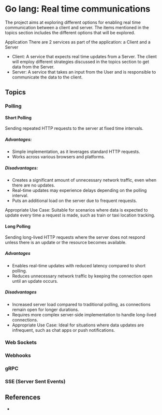 # Go lang: Real time communications

The project aims at exploring different options for enabling real time communication between a client and server. 
The items mentioned in the topics section includes the different options that will be explored.

Application
There are 2 services as part of the application: a Client and a Server
- Client: A service that expects real time updates from a Server. The client will employ different strategies discussed in the topics section to get data from the Server.
- Server: A service that takes an input from the User and is responsible to communicate the data to the client.

## Topics

### Polling

#### Short Polling
Sending repeated HTTP requests to the server at fixed time intervals.

##### Advantages:

- Simple implementation, as it leverages standard HTTP requests.
- Works across various browsers and platforms.

##### Disadvantages:

- Creates a significant amount of unnecessary network traffic, even when there are no updates.
- Real-time updates may experience delays depending on the polling interval.
- Puts an additional load on the server due to frequent requests.

Appropriate Use Case: Suitable for scenarios where data is expected to update every time a request is made, such as train or taxi location tracking.

#### Long Polling
Sending long-lived HTTP requests where the server does not respond unless there is an update or the resource becomes available.

##### Advantages

- Enables real-time updates with reduced latency compared to short polling.
- Reduces unnecessary network traffic by keeping the connection open until an update occurs.

##### Disadvantages

- Increased server load compared to traditional polling, as connections remain open for longer durations.
- Requires more complex server-side implementation to handle long-lived connections.
- Appropriate Use Case: Ideal for situations where data updates are infrequent, such as chat apps or push notifications.

### Web Sockets


### Webhooks

### gRPC 

### SSE (Server Sent Events)

## References
- 